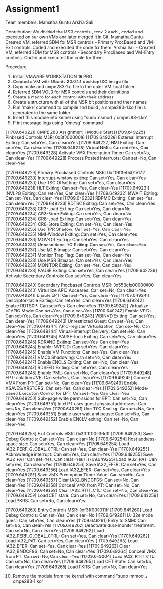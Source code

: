 # Assignment1

Team members:
  Mamatha Guntu
  Arshia Sali
  
Contribution: We divided the MSR controls , took 2 each , coded and executed on our own VMs and later merged it in Git.
  Mamatha Guntu- Created VM, referred SDM for MSR controls - Primary ProcBased and VM-Exit controls. Coded and executed the code for them.
  Arshia Sali - Created VM, referred SDM for MSR controls - Secondary ProcBased and VM-Entry controls. Coded and executed the code for them.

Procedure
1. Install VMWARE WORKSTATION 16 PRO
2. Created a VM with Ubuntu 20.04.1-desktop ISO image file
3. Copy make and cmpe283-1.c file to the outer VM local folder 
4. Referred SDM VOL3 for MSR controls and their definitions
5. Create a macro for each control with their address
6. Create a structure with all of the MSR bit positions and their names
7. Run 'make' command to compile and build ,  a cmpe283-1.ko file is generated in the same folder
8. Insert this module into kernel using "sudo insmod ./ cmpe283-1.ko" 
9. Print message logs using "dmesg" command 

[11709.649221] CMPE 283 Assignment 1 Module Start
[11709.649225] Pinbased Controls MSR: 0x3f00000016
[11709.649226]   External Interrupt Exiting: Can set=Yes, Can clear=Yes
[11709.649227]   NMI Exiting: Can set=Yes, Can clear=Yes
[11709.649228]   Virtual NMIs: Can set=Yes, Can clear=Yes
[11709.649228]   Activate VMX Preemption Timer: Can set=No, Can clear=Yes
[11709.649228]   Process Posted Interrupts: Can set=No, Can clear=Yes

[11709.649229] Primary Procbased Controls MSR: 0xfff9fffe0401e172
[11709.649230]   Interrupt-window exiting: Can set=Yes, Can clear=Yes
[11709.649230]   Use TSC Offsetting: Can set=Yes, Can clear=Yes
[11709.649231]   HLT Exiting: Can set=Yes, Can clear=Yes
[11709.649231]   INVLPG Exiting: Can set=Yes, Can clear=Yes
[11709.649232]   MWAIT Exiting: Can set=Yes, Can clear=Yes
[11709.649232]   RDPMC Exiting: Can set=Yes, Can clear=Yes
[11709.649233]   RDTSC Exiting: Can set=Yes, Can clear=Yes
[11709.649233]   CR3-Load Exiting: Can set=Yes, Can clear=No
[11709.649234]   CR3-Store Exiting: Can set=Yes, Can clear=No
[11709.649234]   CR8-Load Exiting: Can set=Yes, Can clear=Yes
[11709.649234]   CR8-Store Exiting: Can set=Yes, Can clear=Yes
[11709.649235]   Use TPR Shadow: Can set=Yes, Can clear=Yes
[11709.649235]   NMI-Window Exiting: Can set=Yes, Can clear=Yes
[11709.649236]   MOV-DR Exiting: Can set=Yes, Can clear=Yes
[11709.649236]   Unconditional I/O Exiting: Can set=Yes, Can clear=Yes
[11709.649237]   Use I/O Bitmaps: Can set=Yes, Can clear=Yes
[11709.649237]   Monitor Trap Flag: Can set=Yes, Can clear=Yes
[11709.649238]   Use MSR Bitmaps: Can set=Yes, Can clear=Yes
[11709.649238]   MONITOR Exiting: Can set=Yes, Can clear=Yes
[11709.649238]   PAUSE Exiting: Can set=Yes, Can clear=Yes
[11709.649239]   Activate Secondary Controls: Can set=Yes, Can clear=Yes

[11709.649240] Secondary Procbased Controls MSR: 0x553cfe00000000
[11709.649240]   Virtualize APIC Accesses: Can set=No, Can clear=Yes
[11709.649241]   Enable EPT: Can set=Yes, Can clear=Yes
[11709.649241]   Descriptor-table Exiting: Can set=Yes, Can clear=Yes
[11709.649242]   Enable RDTSCP: Can set=Yes, Can clear=Yes
[11709.649242]   Virtualize x2APIC Mode: Can set=Yes, Can clear=Yes
[11709.649242]   Enable VPID: Can set=Yes, Can clear=Yes
[11709.649243]   WBINVD Exiting: Can set=Yes, Can clear=Yes
[11709.649243]   Unrestricted Guest: Can set=Yes, Can clear=Yes
[11709.649244]   APIC-register Virtualization: Can set=No, Can clear=Yes
[11709.649244]   Virtual-interrupt Delivery: Can set=No, Can clear=Yes
[11709.649245]   PAUSE-loop Exiting: Can set=Yes, Can clear=Yes
[11709.649245]   RDRAND Exiting: Can set=Yes, Can clear=Yes
[11709.649245]   Enable INVPCID: Can set=Yes, Can clear=Yes
[11709.649246]   Enable VM Functions: Can set=Yes, Can clear=Yes
[11709.649247]   VMCS Shadowing: Can set=No, Can clear=Yes
[11709.649247]   Enable ENCLS Exiting: Can set=No, Can clear=Yes
[11709.649247]   RDSEED Exiting: Can set=Yes, Can clear=Yes
[11709.649248]   Enable PML: Can set=No, Can clear=Yes
[11709.649248]   EPT-violation #VE: Can set=Yes, Can clear=Yes
[11709.649249]   Conceal VMX From PT: Can set=No, Can clear=Yes
[11709.649249]   Enable XSAVES/XRSTORS: Can set=Yes, Can clear=Yes
[11709.649250]   Mode-based Execution Control for EPT: Can set=Yes, Can clear=Yes
[11709.649250]   Sub-page write permissions for EPT: Can set=No, Can clear=Yes
[11709.649251]   Intel PT uses guest physical addresses: Can set=No, Can clear=Yes
[11709.649251]   Use TSC Scaling: Can set=No, Can clear=Yes
[11709.649251]   Enable user wait and pause: Can set=No, Can clear=Yes
[11709.649252]   Enable ENCLV exiting: Can set=No, Can clear=Yes

[11709.649253] Exit Controls MSR: 0x3fffff00036dff
[11709.649253]   Save Debug Controls: Can set=Yes, Can clear=No
[11709.649254]   Host address-space size: Can set=Yes, Can clear=Yes
[11709.649254]   Load IA32_PERF_GLOBAL_CTRL: Can set=Yes, Can clear=Yes
[11709.649255]   Acknowledge interrupt: Can set=Yes, Can clear=Yes
[11709.649255]   Save IA32_PAT: Can set=Yes, Can clear=Yes
[11709.649255]   Load IA32_PAT: Can set=Yes, Can clear=Yes
[11709.649256]   Save IA32_EFER: Can set=Yes, Can clear=Yes
[11709.649256]   Load IA32_EFER: Can set=Yes, Can clear=Yes
[11709.649257]   Save VMX Preemption Timer Value: Can set=No, Can clear=Yes
[11709.649257]   Clear IA32_BNDCFGS: Can set=No, Can clear=Yes
[11709.649258]   Conceal VMX from PT: Can set=No, Can clear=Yes
[11709.649258]   Clear IA32_RTIT_CTL: Can set=No, Can clear=Yes
[11709.649259]   Load CET state: Can set=No, Can clear=Yes
[11709.649259]   Load PKRS: Can set=No, Can clear=Yes

[11709.649260] Entry Controls MSR: 0xf3ff000011ff
[11709.649260]   Load Debug Controls: Can set=Yes, Can clear=No
[11709.649261]   IA-32e mode guest: Can set=Yes, Can clear=Yes
[11709.649261]   Entry to SMM: Can set=No, Can clear=Yes
[11709.649262]   Deactivate dual-monitor treatment: Can set=No, Can clear=Yes
[11709.649262]   Load IA32_PERF_GLOBAL_CTRL: Can set=Yes, Can clear=Yes
[11709.649262]   Load IA32_PAT: Can set=Yes, Can clear=Yes
[11709.649263]   Load IA32_EFER: Can set=Yes, Can clear=Yes
[11709.649263]   Clear IA32_BNDCFGS: Can set=No, Can clear=Yes
[11709.649264]   Conceal VMX from PT: Can set=No, Can clear=Yes
[11709.649264]   Load IA32_RTIT_CTL: Can set=No, Can clear=Yes
[11709.649265]   Load CET State: Can set=No, Can clear=Yes
[11709.649265]   Load PKRS: Can set=No, Can clear=Yes

10. Remove the module from the kernel with command "sudo rmmod ./ cmpe283-1.ko"
